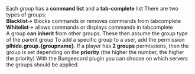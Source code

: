 Each group has a **command list** and a **tab-complete** list
There are two types of groups:<br/>
**Blacklist**-> Blocks commands or removes commands from tabcomplete<br/>
**Whitelist**-> allows commands or displays commands in tabcomplete<br/>
A group **can inherit** from other groups. These then assume the group type of the parent group
To add a specific group to a user, add the permission **plhide.group.{groupname}**. If a player has **2 groups** permissions, then the group is set depending on the **priority** (the higher the number, the higher the priority)
With the Bungeecord plugin you can choose on which servers the groups should be applied.